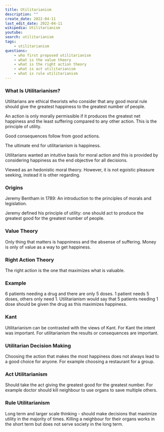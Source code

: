 ```yaml
---
title: Utilitarianism
description: ""
create_date: 2022-04-11
last_edit_date: 2022-04-11
wikipedia: Utilitarianism
youtube: 
search: utilitarianism
tags:
    - utilitarianism
questions:
    - who first proposed utilitarianism
    - what is the value theory
    - what is the right action theory
    - what is act utilitarianism
    - what is rule utilitarianism
---
```

### What Is Utilitarianism?
Utilitarians are ethical theorists who consider that any good moral rule should give the greatest happiness to the greatest number of people.

An action is only morally permissible if it produces the greatest net happiness and the least suffering compared to any other action.  This is the principle of utility.

Good consequences follow from good actions.

The ultimate end for utilitarianism is happiness.

Utilitarians wanted an intuitive basis for moral action and this is provided by considering happiness as the end objective for all decisions.

Viewed as an hedonistic moral theory.  However, it is not egoistic pleasure seeking, instead it is other regarding.

### Origins
Jeremy Bentham in 1789: An introduction to the principles of morals and legislation.

Jeremy defined his principle of utility: one should act to produce the greatest good for the greatest number of people.

### Value Theory
Only thing that matters is happniness and the absense of suffering.  Money is only of value as a way to get happiness.

### Right Action Theory
The right action is the one that maximizes what is valuable.

### Example
6 patients needing a drug and there are only 5 doses.  1 patient needs 5 doses, others only need 1.  Utilitarianism would say that 5 patients needing 1 dose should be given the drug as this maximizes happiness.

### Kant
Utilitarianism can be contrasted with the views of Kant.  For Kant the intent was important.  For utilitarianism the results or consequences are important.

### Utilitarian Decision Making
Choosing the action that makes the most happiness does not always lead to a good choice for anyone.  For example choosing a restaurant for a group.

### Act Utilitarianism
Should take the act giving the greatest good for the greatest number.  For example doctor should kill neighbour to use organs to save multiple others.

### Rule Utilitarianism
Long term and larger scale thinking - should make decisions that maximize utility in the majority of times.  Killing a neighbour for their organs works in the short term but does not serve society in the long term.